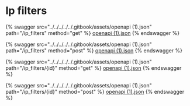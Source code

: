 # Ip filters

{% swagger src="../../../../../.gitbook/assets/openapi (1).json" path="/ip_filters" method="get" %}
[openapi (1).json](<../../../../../.gitbook/assets/openapi (1).json>)
{% endswagger %}

{% swagger src="../../../../../.gitbook/assets/openapi (1).json" path="/ip_filters" method="post" %}
[openapi (1).json](<../../../../../.gitbook/assets/openapi (1).json>)
{% endswagger %}

{% swagger src="../../../../../.gitbook/assets/openapi (1).json" path="/ip_filters/{id}" method="get" %}
[openapi (1).json](<../../../../../.gitbook/assets/openapi (1).json>)
{% endswagger %}

{% swagger src="../../../../../.gitbook/assets/openapi (1).json" path="/ip_filters/{id}" method="post" %}
[openapi (1).json](<../../../../../.gitbook/assets/openapi (1).json>)
{% endswagger %}
